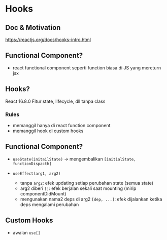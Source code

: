 # Hooks

## Doc & Motivation

https://reactjs.org/docs/hooks-intro.html

## Functional Component?

-   react functional component seperti function biasa di JS yang mereturn jsx

## Hooks?

React 16.8.0
Fitur state, lifecycle, dll tanpa class

### Rules

-   memanggil hanya di react function component
-   memanggil hook di custom hooks

## Functional Component?

-   `useState(initailState)`
    -> mengembalikan `[initialState, functionDispacth]`

-   `useEffect(arg1, arg2)`
    -   tanpa `arg2`: efek updating setiap perubahan state (semua state)
    -   arg2 diberi `[]`: efek berjalan sekali saat mounting (mirip componentDidMount)
    -   mengunakan nama2 deps di arg2 `[dep, ...]`: efek dijalankan ketika deps mengalami perubahan

## Custom Hooks

-   awalan `use[]`
